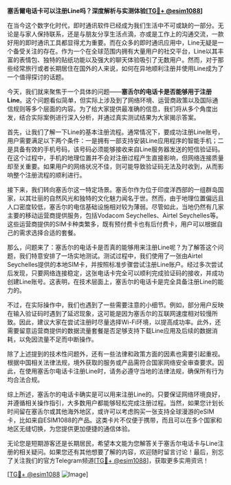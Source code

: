 **塞舌爾电话卡可以注册Line吗？深度解析与实测体验[[TG💪+ @esim1088](https://t.me/s/esim1088)]**

在当今这个数字化时代，即时通讯软件已经成为我们生活中不可或缺的一部分。无论是与家人保持联系，还是与朋友分享生活点滴，亦或是工作上的沟通交流，一款好用的即时通讯工具都显得尤为重要。而在众多的即时通讯应用中，Line无疑是一个备受关注的存在。作为一个在全球范围内拥有大量用户的社交平台，Line以其丰富的表情包、独特的贴纸功能以及强大的聊天体验吸引了无数用户。然而，对于那些经常旅行或者长期居住在国外的人来说，如何在异地顺利注册并使用Line成为了一个值得探讨的话题。

今天，我们就来聚焦于一个具体的问题——**塞舌尔的电话卡是否能够用于注册Line**。这个问题看似简单，但实际上涉及到了网络环境、运营商政策以及国际通信规则等多个层面的内容。为了给大家提供最准确的信息，我们将从多个角度出发，结合实际案例进行深入分析，并通过真实测试结果为大家揭示答案。

首先，让我们了解一下Line的基本注册流程。通常情况下，要成功注册Line账号，用户需要满足以下两个条件：一是拥有一部支持安装Line应用程序的智能手机；二是具备有效的手机号码，该号码必须能够接收来自Line服务器发送的短信验证码。在这个过程中，手机的地理位置并不会对注册过程产生直接影响，但网络连接质量却至关重要。如果用户的网络状况不佳，则可能导致验证码无法及时收到，从而影响整个注册流程的顺利进行。

接下来，我们转向塞舌尔这一特定场景。塞舌尔作为位于印度洋西部的一组群岛国家，以其壮丽的自然风光和独特的文化魅力闻名于世。然而，由于地理位置偏远且人口密度较低，塞舌尔的电信基础设施相对较为薄弱。尽管如此，当地仍然有几家主要的移动运营商提供服务，包括Vodacom Seychelles、Airtel Seychelles等。这些运营商提供的SIM卡种类繁多，既有预付费卡也有后付费卡，用户可以根据自己的需求选择合适的套餐。

那么，问题来了：塞舌尔的电话卡是否真的能够用来注册Line呢？为了解答这个问题，我们特意安排了一场实地测试。测试过程中，我们使用了一张由Airtel Seychelles提供的本地SIM卡，并按照标准步骤尝试注册Line账户。经过多次尝试后发现，只要网络连接稳定，这张电话卡完全可以顺利完成验证码的接收，并成功创建Line账号。这表明，在技术层面上，塞舌尔的电话卡是完全具备注册Line的能力的。

不过，在实际操作中，我们也遇到了一些需要注意的小细节。例如，部分用户反映在输入验证码时遇到了延迟现象，这可能是因为塞舌尔的互联网速度相对较慢所致。因此，建议大家在尝试注册时尽量选择Wi-Fi环境，以提高成功率。此外，还需要留意运营商提供的数据流量套餐是否足够支持下载Line应用及后续的数据消耗，以免因流量不足而中断操作。

除了上述提到的技术性问题外，还有一些法律和政策方面的因素也需要引起重视。根据中国相关法律法规，境外获取的服务或产品需符合国家网络安全审查要求。因此，在使用塞舌尔电话卡注册Line时，请务必遵守当地的法律法规，确保所有行为均合法合规。

综上所述，塞舌尔的电话卡确实是可以用来注册Line的。只要保证网络环境良好，并遵循相关操作指引，大多数用户都能够轻松完成注册过程。当然，如果您计划长时间留在塞舌尔或其他海外地区，或许可以考虑购买一张支持全球漫游的eSIM卡，比如来自ESIM1088的产品。这类卡片不仅便于携带，而且可以在多个国家和地区无缝切换，为您提供更加便捷的通信体验。

无论您是短期游客还是长期居民，希望本文能为您解答关于塞舌尔电话卡与Line注册的相关疑问。如果您还有其他想要了解的内容，欢迎随时留言讨论！最后，别忘了关注我们的官方Telegram频道[[TG💪+ @esim1088](https://t.me/s/esim1088)]，获取更多实用资讯！

[[TG💪+ @esim1088](https://t.me/s/esim1088) ![Image](https://i.postimg.cc/4NQfJmqS/Snipaste-2025-05-13-00-14-12.png)]